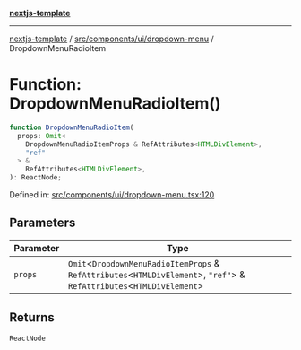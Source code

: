 [**nextjs-template**](README.md)

---

[nextjs-template](README.md) / [src/components/ui/dropdown-menu](src.components.ui.dropdown-menu.md) / DropdownMenuRadioItem

# Function: DropdownMenuRadioItem()

```ts
function DropdownMenuRadioItem(
  props: Omit<
    DropdownMenuRadioItemProps & RefAttributes<HTMLDivElement>,
    "ref"
  > &
    RefAttributes<HTMLDivElement>,
): ReactNode;
```

Defined in: [src/components/ui/dropdown-menu.tsx:120](https://github.com/mariolim96/Easy-Check-In/blob/e840a4393cceae48bed5204292fc61d73f9f5dbb/src/components/ui/dropdown-menu.tsx#L120)

## Parameters

| Parameter | Type                                                                                                                        |
| --------- | --------------------------------------------------------------------------------------------------------------------------- |
| `props`   | `Omit`\<`DropdownMenuRadioItemProps` & `RefAttributes`\<`HTMLDivElement`\>, `"ref"`\> & `RefAttributes`\<`HTMLDivElement`\> |

## Returns

`ReactNode`
